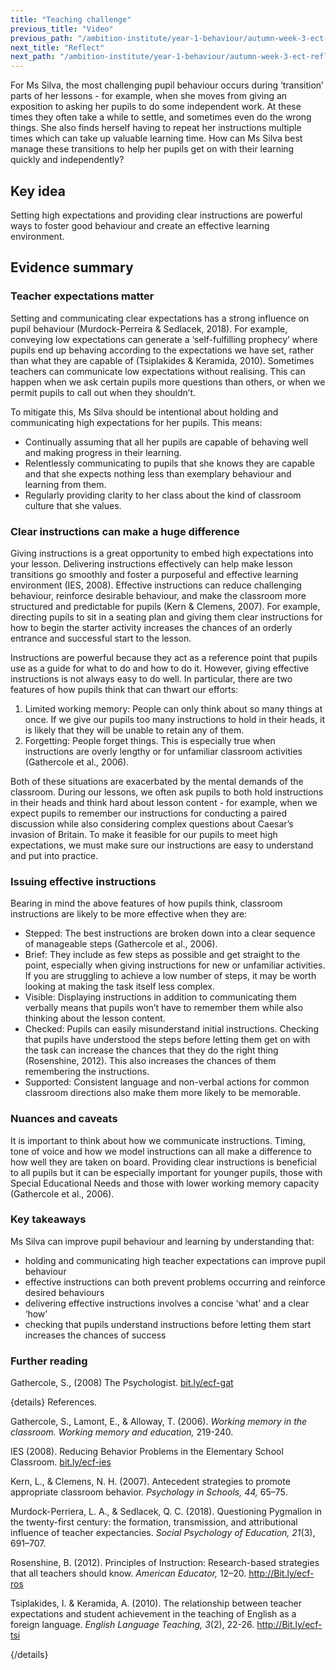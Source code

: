 ```yaml
---
title: "Teaching challenge"
previous_title: "Video"
previous_path: "/ambition-institute/year-1-behaviour/autumn-week-3-ect-video"
next_title: "Reflect"
next_path: "/ambition-institute/year-1-behaviour/autumn-week-3-ect-reflect"
---
```


For Ms Silva, the most challenging pupil behaviour occurs during ‘transition’ parts of her lessons - for example, when she moves from giving an exposition to asking her pupils to do some independent work. At these times they often take a while to settle, and sometimes even do the wrong things. She also finds herself having to repeat her instructions multiple times which can take up valuable learning time. How can Ms Silva best manage these transitions to help her pupils get on with their learning quickly and independently?

## Key idea

Setting high expectations and providing clear instructions are powerful ways to foster good behaviour and create an effective learning environment.

## Evidence summary

### Teacher expectations matter

Setting and communicating clear expectations has a strong influence on pupil behaviour (Murdock-Perreira & Sedlacek, 2018). For example, conveying low expectations can generate a ‘self-fulfilling prophecy’ where pupils end up behaving according to the expectations we have set, rather than what they are capable of (Tsiplakides & Keramida, 2010). Sometimes teachers can communicate low expectations without realising. This can happen when we ask certain pupils more questions than others, or when we permit pupils to call out when they shouldn’t.

To mitigate this, Ms Silva should be intentional about holding and communicating high expectations for her pupils. This means:

- Continually assuming that all her pupils are capable of behaving well and making progress in their learning.
- Relentlessly communicating to pupils that she knows they are capable and that she expects nothing less than exemplary behaviour and learning from them.
- Regularly providing clarity to her class about the kind of classroom culture that she values.

### Clear instructions can make a huge difference

Giving instructions is a great opportunity to embed high expectations into your lesson. Delivering instructions effectively can help make lesson transitions go smoothly and foster a purposeful and effective learning environment (IES, 2008). Effective instructions can reduce challenging behaviour, reinforce desirable behaviour, and make the classroom more structured and predictable for pupils (Kern & Clemens, 2007). For example, directing pupils to sit in a seating plan and giving them clear instructions for how to begin the starter activity increases the chances of an orderly entrance and successful start to the lesson.

Instructions are powerful because they act as a reference point that pupils use as a guide for what to do and how to do it. However, giving effective instructions is not always easy to do well. In particular, there are two features of how pupils think that can thwart our efforts:

1. Limited working memory: People can only think about so many things at once. If we give our pupils too many instructions to hold in their heads, it is likely that they will be unable to retain any of them.
2. Forgetting: People forget things. This is especially true when instructions are overly lengthy or for unfamiliar classroom activities (Gathercole et al., 2006).

Both of these situations are exacerbated by the mental demands of the classroom. During our lessons, we often ask pupils to both hold instructions in their heads and think hard about lesson content - for example, when we expect pupils to remember our instructions for conducting a paired discussion while also considering complex questions about Caesar’s invasion of Britain. To make it feasible for our pupils to meet high expectations, we must make sure our instructions are easy to understand and put into practice.

### Issuing effective instructions

Bearing in mind the above features of how pupils think, classroom instructions are likely to be more effective when they are:

- Stepped: The best instructions are broken down into a clear sequence of manageable steps (Gathercole et al., 2006).
- Brief: They include as few steps as possible and get straight to the point, especially when giving instructions for new or unfamiliar activities. If you are struggling to achieve a low number of steps, it may be worth looking at making the task itself less complex.
- Visible: Displaying instructions in addition to communicating them verbally means that pupils won’t have to remember them while also thinking about the lesson content.
- Checked: Pupils can easily misunderstand initial instructions. Checking that pupils have understood the steps before letting them get on with the task can increase the chances that they do the right thing (Rosenshine, 2012). This also increases the chances of them remembering the instructions.
- Supported: Consistent language and non-verbal actions for common classroom directions also make them more likely to be memorable.

### Nuances and caveats

It is important to think about how we communicate instructions. Timing, tone of voice and how we model instructions can all make a difference to how well they are taken on board. Providing clear instructions is beneficial to all pupils but it can be especially important for younger pupils, those with Special Educational Needs and those with lower working memory capacity (Gathercole et al., 2006).



### Key takeaways
Ms Silva can improve pupil behaviour and learning by understanding that:
- holding and communicating high teacher expectations can improve pupil behaviour 
- effective instructions can both prevent problems occurring and reinforce desired behaviours 
- delivering effective instructions involves a concise ‘what’ and a clear ‘how’ 
- checking that pupils understand instructions before letting them start increases the chances of success


### Further reading

Gathercole, S., (2008) The Psychologist. [bit.ly/ecf-gat](http://bit.ly/ecf-gat)

{details}
References.


Gathercole, S., Lamont, E., &amp; Alloway, T. (2006). _Working memory in the classroom. Working memory and education,_ 219-240.

IES (2008). Reducing Behavior Problems in the Elementary School Classroom. <a href="http://bit.ly/ecf-ies" target="_blank" rel="noopener">bit.ly/ecf-ies</a>

Kern, L., &amp; Clemens, N. H. (2007). Antecedent strategies to promote appropriate classroom behavior. _Psychology in Schools, 44,_ 65–75.

Murdock-Perriera, L. A., &amp; Sedlacek, Q. C. (2018). Questioning Pygmalion in the twenty-first century: the formation, transmission, and attributional influence of teacher expectancies. _Social Psychology of Education, 21_(3), 691–707.

Rosenshine, B. (2012). Principles of Instruction: Research-based strategies that all teachers should know. _American Educator,_ 12–20. <a href="http://Bit.ly/ecf-ros" target="_blank" rel="noopener">http://Bit.ly/ecf-ros</a>

Tsiplakides, I. &amp; Keramida, A. (2010). The relationship between teacher expectations and student achievement in the teaching of English as a foreign language. _English Language Teaching, 3_(2), 22-26. <a href="http://Bit.ly/ecf-tsi" target="_blank" rel="noopener">http://Bit.ly/ecf-tsi</a>

{/details}

